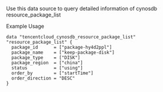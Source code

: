 Use this data source to query detailed information of cynosdb resource_package_list

Example Usage

```hcl
data "tencentcloud_cynosdb_resource_package_list" "resource_package_list" {
  package_id      = ["package-hy4d2ppl"]
  package_name    = ["keep-package-disk"]
  package_type    = ["DISK"]
  package_region  = ["china"]
  status          = ["using"]
  order_by        = ["startTime"]
  order_direction = "DESC"
}
```